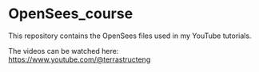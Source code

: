 # OpenSees_course
This repository contains the OpenSees files used in my YouTube tutorials.

The videos can be watched here: https://www.youtube.com/@terrastructeng
